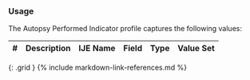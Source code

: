 ### Usage
The Autopsy Performed Indicator profile captures the following values:

| **#** |  **Description**   |  **IJE Name**   |  **Field**  |  **Type**  | **Value Set**  |
| ---------| ------------- | ------------ | -------------- | -------- | -------- |
{: .grid }
{% include markdown-link-references.md %}
